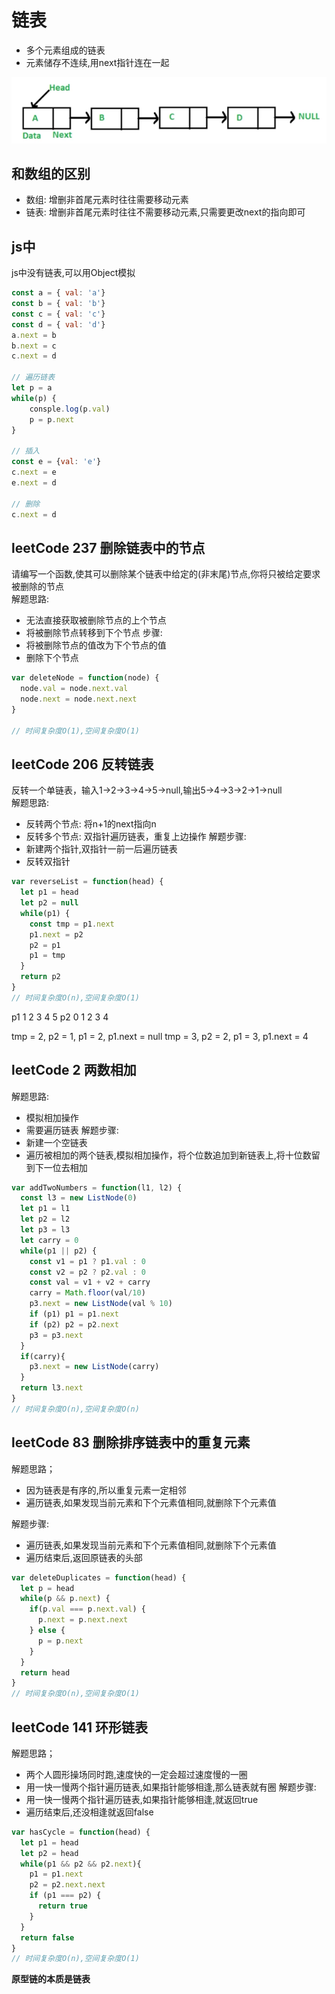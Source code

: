 # 链表
- 多个元素组成的链表
- 元素储存不连续,用next指针连在一起

![链表](/docs/images/algorithm/链表.PNG)

## 和数组的区别
- 数组: 增删非首尾元素时往往需要移动元素
- 链表: 增删非首尾元素时往往不需要移动元素,只需要更改next的指向即可

## js中
js中没有链表,可以用Object模拟
```js
const a = { val: 'a'}
const b = { val: 'b'}
const c = { val: 'c'}
const d = { val: 'd'}
a.next = b
b.next = c
c.next = d

// 遍历链表
let p = a
while(p) {
    consple.log(p.val)
    p = p.next
}

// 插入
const e = {val: 'e'}
c.next = e
e.next = d

// 删除
c.next = d
```

## leetCode 237 删除链表中的节点
请编写一个函数,使其可以删除某个链表中给定的(非末尾)节点,你将只被给定要求被删除的节点\
解题思路:
- 无法直接获取被删除节点的上个节点
- 将被删除节点转移到下个节点
步骤:
- 将被删除节点的值改为下个节点的值
- 删除下个节点
```js
var deleteNode = function(node) {
  node.val = node.next.val
  node.next = node.next.next
}

// 时间复杂度O(1),空间复杂度O(1)
```

## leetCode 206 反转链表
反转一个单链表，输入1->2->3->4->5->null,输出5->4->3->2->1->null\
解题思路:
- 反转两个节点: 将n+1的next指向n
- 反转多个节点: 双指针遍历链表，重复上边操作
解题步骤:
- 新建两个指针,双指针一前一后遍历链表
- 反转双指针
```js
var reverseList = function(head) {
  let p1 = head
  let p2 = null
  while(p1) {
    const tmp = p1.next
    p1.next = p2
    p2 = p1
    p1 = tmp
  }
  return p2
}
// 时间复杂度O(n),空间复杂度O(1)
```
p1 1 2 3 4 5
p2 0 1 2 3 4

tmp = 2, p2 = 1, p1 = 2, p1.next = null
tmp = 3, p2 = 2, p1 = 3, p1.next = 4

## leetCode 2 两数相加
解题思路:
- 模拟相加操作
- 需要遍历链表
解题步骤:
- 新建一个空链表
- 遍历被相加的两个链表,模拟相加操作，将个位数追加到新链表上,将十位数留到下一位去相加
```js
var addTwoNumbers = function(l1, l2) {
  const l3 = new ListNode(0)
  let p1 = l1
  let p2 = l2
  let p3 = l3
  let carry = 0
  while(p1 || p2) {
    const v1 = p1 ? p1.val : 0
    const v2 = p2 ? p2.val : 0
    const val = v1 + v2 + carry
    carry = Math.floor(val/10)
    p3.next = new ListNode(val % 10)
    if (p1) p1 = p1.next
    if (p2) p2 = p2.next
    p3 = p3.next
  }
  if(carry){
    p3.next = new ListNode(carry)
  }
  return l3.next
}
// 时间复杂度O(n),空间复杂度O(n)
```

## leetCode 83 删除排序链表中的重复元素
解题思路；
- 因为链表是有序的,所以重复元素一定相邻
- 遍历链表,如果发现当前元素和下个元素值相同,就删除下个元素值

解题步骤:
- 遍历链表,如果发现当前元素和下个元素值相同,就删除下个元素值
- 遍历结束后,返回原链表的头部
```js
var deleteDuplicates = function(head) {
  let p = head
  while(p && p.next) {
    if(p.val === p.next.val) {
      p.next = p.next.next
    } else {
      p = p.next
    }
  }
  return head
}
// 时间复杂度O(n),空间复杂度O(1)
```

## leetCode 141 环形链表
解题思路；
- 两个人圆形操场同时跑,速度快的一定会超过速度慢的一圈
- 用一快一慢两个指针遍历链表,如果指针能够相逢,那么链表就有圈
解题步骤:
- 用一快一慢两个指针遍历链表,如果指针能够相逢,就返回true
- 遍历结束后,还没相逢就返回false
```js
var hasCycle = function(head) {
  let p1 = head
  let p2 = head
  while(p1 && p2 && p2.next){
    p1 = p1.next
    p2 = p2.next.next
    if (p1 === p2) {
      return true
    }
  }
  return false
}
// 时间复杂度O(n),空间复杂度O(1)
```

**原型链的本质是链表**